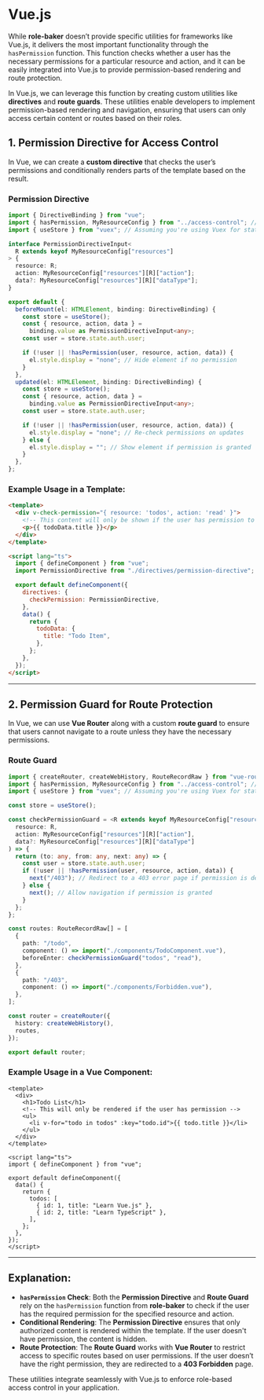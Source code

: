 # Vue.js

While **role-baker** doesn’t provide specific utilities for frameworks like Vue.js, it delivers the most important functionality through the `hasPermission` function. This function checks whether a user has the necessary permissions for a particular resource and action, and it can be easily integrated into Vue.js to provide permission-based rendering and route protection.

In Vue.js, we can leverage this function by creating custom utilities like **directives** and **route guards**. These utilities enable developers to implement permission-based rendering and navigation, ensuring that users can only access certain content or routes based on their roles.

## 1. **Permission Directive** for Access Control

In Vue, we can create a **custom directive** that checks the user’s permissions and conditionally renders parts of the template based on the result.

### Permission Directive

```typescript
import { DirectiveBinding } from "vue";
import { hasPermission, MyResourceConfig } from "../access-control"; // Adjust path as needed
import { useStore } from "vuex"; // Assuming you're using Vuex for state management

interface PermissionDirectiveInput<
  R extends keyof MyResourceConfig["resources"]
> {
  resource: R;
  action: MyResourceConfig["resources"][R]["action"];
  data?: MyResourceConfig["resources"][R]["dataType"];
}

export default {
  beforeMount(el: HTMLElement, binding: DirectiveBinding) {
    const store = useStore();
    const { resource, action, data } =
      binding.value as PermissionDirectiveInput<any>;
    const user = store.state.auth.user;

    if (!user || !hasPermission(user, resource, action, data)) {
      el.style.display = "none"; // Hide element if no permission
    }
  },
  updated(el: HTMLElement, binding: DirectiveBinding) {
    const store = useStore();
    const { resource, action, data } =
      binding.value as PermissionDirectiveInput<any>;
    const user = store.state.auth.user;

    if (!user || !hasPermission(user, resource, action, data)) {
      el.style.display = "none"; // Re-check permissions on updates
    } else {
      el.style.display = ""; // Show element if permission is granted
    }
  },
};
```

### Example Usage in a Template:

```html
<template>
  <div v-check-permission="{ resource: 'todos', action: 'read' }">
    <!-- This content will only be shown if the user has permission to read todos -->
    <p>{{ todoData.title }}</p>
  </div>
</template>

<script lang="ts">
  import { defineComponent } from "vue";
  import PermissionDirective from "./directives/permission-directive"; // Adjust the path

  export default defineComponent({
    directives: {
      checkPermission: PermissionDirective,
    },
    data() {
      return {
        todoData: {
          title: "Todo Item",
        },
      };
    },
  });
</script>
```

---

## 2. **Permission Guard** for Route Protection

In Vue, we can use **Vue Router** along with a custom **route guard** to ensure that users cannot navigate to a route unless they have the necessary permissions.

### Route Guard

```typescript
import { createRouter, createWebHistory, RouteRecordRaw } from "vue-router";
import { hasPermission, MyResourceConfig } from "../access-control"; // Adjust path as needed
import { useStore } from "vuex"; // Assuming you're using Vuex for state management

const store = useStore();

const checkPermissionGuard = <R extends keyof MyResourceConfig["resources"]>(
  resource: R,
  action: MyResourceConfig["resources"][R]["action"],
  data?: MyResourceConfig["resources"][R]["dataType"]
) => {
  return (to: any, from: any, next: any) => {
    const user = store.state.auth.user;
    if (!user || !hasPermission(user, resource, action, data)) {
      next("/403"); // Redirect to a 403 error page if permission is denied
    } else {
      next(); // Allow navigation if permission is granted
    }
  };
};

const routes: RouteRecordRaw[] = [
  {
    path: "/todo",
    component: () => import("./components/TodoComponent.vue"),
    beforeEnter: checkPermissionGuard("todos", "read"),
  },
  {
    path: "/403",
    component: () => import("./components/Forbidden.vue"),
  },
];

const router = createRouter({
  history: createWebHistory(),
  routes,
});

export default router;
```

### Example Usage in a Vue Component:

```vue
<template>
  <div>
    <h1>Todo List</h1>
    <!-- This will only be rendered if the user has permission -->
    <ul>
      <li v-for="todo in todos" :key="todo.id">{{ todo.title }}</li>
    </ul>
  </div>
</template>

<script lang="ts">
import { defineComponent } from "vue";

export default defineComponent({
  data() {
    return {
      todos: [
        { id: 1, title: "Learn Vue.js" },
        { id: 2, title: "Learn TypeScript" },
      ],
    };
  },
});
</script>
```

---

## Explanation:

- **`hasPermission` Check**: Both the **Permission Directive** and **Route Guard** rely on the `hasPermission` function from **role-baker** to check if the user has the required permission for the specified resource and action.
- **Conditional Rendering**: The **Permission Directive** ensures that only authorized content is rendered within the template. If the user doesn't have permission, the content is hidden.
- **Route Protection**: The **Route Guard** works with **Vue Router** to restrict access to specific routes based on user permissions. If the user doesn’t have the right permission, they are redirected to a **403 Forbidden** page.

These utilities integrate seamlessly with Vue.js to enforce role-based access control in your application.
